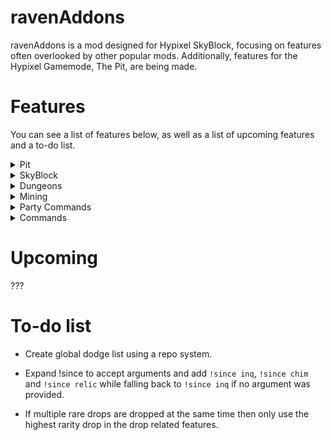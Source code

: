 # ravenAddons

ravenAddons is a mod designed for Hypixel SkyBlock, focusing on features often overlooked by other popular mods.
Additionally, features for the Hypixel Gamemode, The Pit, are being made.

# Features

You can see a list of features below, as well as a list of upcoming features and a to-do list.

<details>
<summary>Pit</summary>

## Pit

- Care Package Highlighter

![Care Package Highlighter - Mystic Sword](https://cdn.modrinth.com/data/cached_images/a9e81c7528013f61bdd4829f40ddf3e67775f4c9.png)

</details>

<details>
<summary>SkyBlock</summary>

## SkyBlock

+ Dodge List
    - Checks if players that join through party finder are on your dodge list.
    - It allows the user to supply a reason for why you have dodged the user.
    - Users can choose the duration for how long players should be dodged for by
      using `/ra dodge tempadd <player> <duration> [reason]`
    - Has the additional option to automatically kick (and the option to announce why).

![Dodge List](https://github.com/user-attachments/assets/a6c970f7-d82b-47dd-aab8-8b31555349bb)

+ DROP Alerts
    - Select a username to annoy with your rare drops.

+ DROP Titles
    - Create a title notification for your rare drops.

+ Fire Freeze Timer
    - Places a timer above an entity's head when they are frozen with a Fire Freeze Staff.
    - Additional options include announcing to party chat when a mob is frozen and a notification for when you should
      re-activate the ability of Fire Freeze Staff to freeze the mob again.

+ Lost Time Calculator
    - Calculates the time lost due to lag at the end of a Dungeons or Kuudra run.

</details>

<details>
<summary>Dungeons</summary>

## Dungeons

+ Fire Freeze Timer (Floor 3)
    - You can choose if the timer should start from five to three seconds.
    - Sound customizability for when you should freeze the professor while the default sound being `random.anvil_land`.

+ Pre 4 Notification
    - Customizable title for when you complete the 4th device.
    - Option to announce the completion of the 4th device.

+ Energy Crystal Notification
    - Shows "Place Crystal" when you have an energy crystal in your inventory.

+ Leap Announce
    - Customizable leap announce.

+ Leap Sound
    - Plays note.pling when you leap to someone.

</details>

<details>
<summary>Mining</summary>

## Mining

+ Mining Ability Notifications

+ Gemstone Powder Notifications
    - Option to choose the threshold of powder.

</details>

<details>
<summary>Party Commands</summary>

## Party Commands

+ !since
    - Announces to the party how many mobs you have spawned before spawning an Inquisitor.

</details>

<details>
<summary>Commands</summary>

## Commands

+ Refill Commands related to Dungeons
    - Choose between a lot of refill commands. You can view the full list with `/ra help`.
    - `/ra ep` - Ender Pearl Refill.
    - `/ra ij` - Inflatable Jerry Refill.
    - `/ra sb` - Superboom TNT Refill.
    - `/ra sl` - Spirit Leap Refill.
    - `/ra de` - Decoy Refill.


+ Refill Commands related to Mining
    - `/ra cs` - Cobblestone Refill (Mining Routes).
    - `/ra bo` - Bob-omb Refill.
    - `/ra ob` - Oil Barrel Refill.

</details>

# Upcoming

???

# To-do list

+ Create global dodge list using a repo system.

+ Expand !since to accept arguments and add `!since inq`, `!since chim` and `!since relic` while falling back
  to `!since inq` if no argument was provided.

+ If multiple rare drops are dropped at the same time then only use the highest rarity drop in the drop related features.